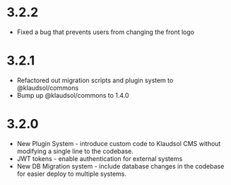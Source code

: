 # 3.2.2
* Fixed a bug that prevents users from changing the front logo

# 3.2.1
* Refactored out migration scripts and plugin system to @klaudsol/commons
* Bump up @klaudsol/commons to 1.4.0

# 3.2.0
* New Plugin System - introduce custom code to Klaudsol CMS without modifying a single line to the codebase.
* JWT tokens - enable authentication for external systems
* New DB Migration system - include database changes in the codebase for easier deploy to multiple systems.
